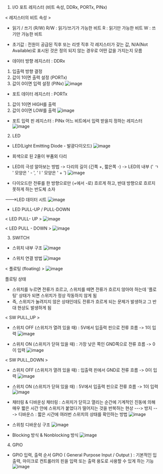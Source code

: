 01. I/O 포트 레지스터 (비트 속성, DDRx, PORTx, PINx)

< 레지스터의 비트 속성 >
- 읽기 / 쓰기 (R/W)
R/W : 읽기/쓰기가 가능한 비트
R : 읽기만 가능한 비트
W : 쓰기만 가능한 비트

- 초기값 : 전원이 공급된 직후 또는 리셋 직후 각 레지스터가 갖는 값, N/A(Not Available)로 표시된 것은 정의 되지 않는 경우로 어떤 값을 가지는지 모름

- 데이터 방향 레지스터 : DDRx
1. 입출력 방향 결정
2. 값이 1이면 출력 설정 (PORTx)
3. 값이 0이면 입력 설정 (PINx)
![image](https://user-images.githubusercontent.com/87634136/173195710-2f8b58ea-894a-485a-9156-6bd9fa8fa07c.png)

- 포트 데이터 레지스터 : PORTx
1. 값이 1이면 HIGH를 출력
2. 값이 0이면 LOW를 출력 
![image](https://user-images.githubusercontent.com/87634136/173195741-81c1f801-5508-4c0b-b662-703dbf4a21ff.png)

- 포트 입력 핀 레지스터 : PINx
어느 비트에서 입력 받을지 정하는 레지스터
![image](https://user-images.githubusercontent.com/87634136/173195773-b7ca5393-2701-4eb5-9c40-7f47a267b60d.png)


02. LED 
- LED(Light Emitting Diode - 발광다이오드)
![image](https://user-images.githubusercontent.com/87634136/173195780-efbc9e5f-a3ad-4fd9-8bc5-a9305b32c880.png)

- 회색으로 된 2줄이 부품외 다리
- LED의 극성 알아보는 방법
   -> 다리의 길이 (긴쪽 +, 짧은쪽 -)
   -> LED의 내부 (' ㄱ ' 모양은 ' - ',  ' l ' 모양은 ' + ')
  ![image](https://user-images.githubusercontent.com/87634136/173195794-88e473d4-fabc-4da9-bafa-76c5b4b30a5b.png)
- 다이오드란 전류를 한 방향으로만 (+에서 -로) 흐르게 하고, 반대 방향으로 흐르지 못하게 하는 반도체 소자

--->LED 데이터 시트
![image](https://user-images.githubusercontent.com/87634136/173195835-328b2493-c0a0-450c-8a49-f5e682640267.png)

- LED PULL-UP / PULL-DOWN

< LED PULL- UP >
![image](https://user-images.githubusercontent.com/87634136/173195849-6cd7b2b5-2948-477a-bf67-9181227a9342.png)

< LED PULL - DOWN >
![image](https://user-images.githubusercontent.com/87634136/173195862-8a81b6e7-57fc-49b3-9b50-c9ed3ef9cb4f.png)


03. SWITCH
- 스위치 내부 구조
![image](https://user-images.githubusercontent.com/87634136/173195883-12e8d850-eecc-41fe-b95b-a329892f59dc.png)

- 스위치 연결 방법
![image](https://user-images.githubusercontent.com/87634136/173195897-89a0d96b-12e2-459d-84c5-24c5264d5d69.png)


< 플로팅 (floating) >
![image](https://user-images.githubusercontent.com/87634136/173195903-9b583e22-9d8b-4e1a-8839-180f68708e43.png)

플로팅 상태
- 스위치를 누르면 전류가 흐르고, 스위치를 떼면 전류가 흐르지 않아야 하는데 '플로팅' 상태가 되면 스위치가 정상 작동하지 않게 됨
- 즉, 스위치가 눌려지지 않은 상태인데도 전류가 흐르게 되는 문제가 발생하고 그 반대 현상도 발생하게 됨


< SW PULL_UP >
- 스위치 OFF (스위치가 열려 있을 때)
: 5V에서 입출력 핀으로 전류 흐름 -> 1이 입력
![image](https://user-images.githubusercontent.com/87634136/173195934-35d59073-3614-4e68-bcad-b03f1fe63921.png)

- 스위치 ON (스위치가 닫혀 있을 때)
: 가장 낮은 쪽인 GND쪽으로 전류 흐름 -> 0이 입력
![image](https://user-images.githubusercontent.com/87634136/173195943-bbea5b2c-6900-4a91-9811-d366201f05a9.png)


< SW PULL_DOWN >
- 스위치 OFF (스위치가 열려 있을 때)
: 입출력 핀에서 GND로 전류 흐름 -> 0이 입력 
![image](https://user-images.githubusercontent.com/87634136/173195960-c6173e8b-8db1-4a50-9b64-8917678391cd.png)

- 스위치 ON (스위치가 닫혀 있을 때)
: 5V에서 입출력 핀으로 전류 흐름 -> 1이 입력
![image](https://user-images.githubusercontent.com/87634136/173195972-ca50e6c2-c94e-48ec-acd7-0a8463f36ebb.png)

- 채터링 & 디바운싱
채터링 : 스위치가 닫히고 열리는 순간에 기계적인 진동에 의해 매우 짧은 시간 안에 스위치가 붙었다가 떨어지는 것을 반복하는 현상 ---> 방지 ---> 디바운스 : 짧은 시간에 여러번 스위치의 상태를 확인하는 방법
![image](https://user-images.githubusercontent.com/87634136/173195978-2e092f1d-ede2-4da1-8701-94715f9e190c.png)

- 스위칭 디바운싱 구조
![image](https://user-images.githubusercontent.com/87634136/173195983-a4208243-c887-4425-9a71-4c740593410e.png)

- Blocking 방식 & Nonblocking 방식 
![image](https://user-images.githubusercontent.com/87634136/173195995-12b95f27-3c25-4dee-a743-bbd2a073813d.png)

04. GPIO
- GPIO 입력, 출력 순서
GPIO ( General Purpose Input / Output ) : 기본적인 입출력, 마이크로 컨트롤러의 핀을 입력 또는 출력 용도로 사용할 수 있게 하는 기능
![image](https://user-images.githubusercontent.com/87634136/173196003-f7f09bc8-22b2-45d9-a57e-779f6069cfd0.png)
